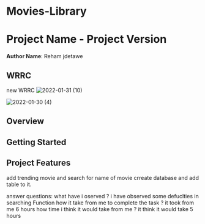 # Movies-Library

# Project Name - Project Version

**Author Name**: Reham jdetawe

## WRRC
new WRRC ![2022-01-31 (10)](https://user-images.githubusercontent.com/97644233/151849417-20417dff-12af-45f0-b64f-da4c984ceb0b.png)

![2022-01-30 (4)](https://user-images.githubusercontent.com/97644233/151716272-0d09864a-da35-4c7a-825b-43548528099e.png)

## Overview

## Getting Started
<!-- What are the steps that a user must take in order to build this app on their own machine and get it running? -->

## Project Features
add trending movie and search for name of movie
crreate database and add table to it.
<!-- What are the features included in you app -->
answer questions:
what have i oserved ?  i have observed some defuclties in searching Function 
how it take from me to complete the task ? it took from me 6 hours 
how time i think it would take from me ? it think it would take 5 hours
